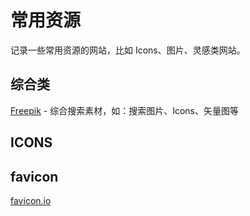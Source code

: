 # 常用资源

记录一些常用资源的网站，比如 Icons、图片、灵感类网站。



## 综合类

[Freepik](https://www.freepik.com/) - 综合搜索素材，如：搜索图片、Icons、矢量图等

## ICONS

## favicon

[favicon.io](https://favicon.io/)
